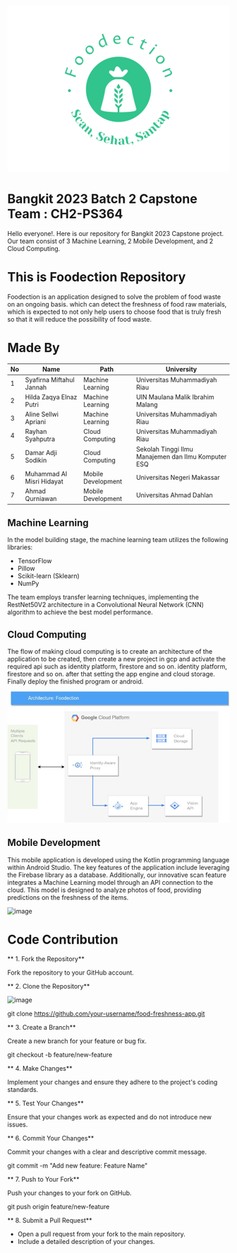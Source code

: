 <img src="foodection-high-resolution-logo.png" />

# Bangkit 2023 Batch 2 Capstone Team : CH2-PS364

Hello everyone!. Here is our repository for Bangkit 2023 Capstone project. Our team consist of 3 Machine Learning, 2 Mobile Development, and 2 Cloud Computing.

# This is Foodection Repository
Foodection is an application designed to solve the problem of food waste on an ongoing basis. which can detect the freshness of food raw materials, which is expected to not only help users to choose food that is truly fresh so that it will reduce the possibility of food waste.

# Made By 
|  No |             Name                  |        Path        |                  University                         |
| --- | --------------------------------- | ------------------ | --------------------------------------------------- |
| 1   | Syafirna Miftahul Jannah          | Machine Learning   | Universitas Muhammadiyah Riau                       |
| 2   | Hilda Zaqya Elnaz Putri           | Machine Learning   | UIN Maulana Malik Ibrahim Malang                    |
| 3   | Aline Sellwi Apriani              | Machine Learning   | Universitas Muhammadiyah Riau                       |
| 4   | Rayhan Syahputra                  | Cloud Computing    | Universitas Muhammadiyah Riau                       |
| 5   | Damar Adji Sodikin                | Cloud Computing    | Sekolah Tinggi Ilmu Manajemen dan Ilmu Komputer ESQ |
| 6   | Muhammad Al Misri Hidayat         | Mobile Development | Universitas Negeri Makassar                         |
| 7   | Ahmad Qurniawan                   | Mobile Development | Universitas Ahmad Dahlan                            |


## Machine Learning
In the model building stage, the machine learning team utilizes the following libraries:

- TensorFlow
- Pillow
- Scikit-learn (Sklearn)
- NumPy

The team employs transfer learning techniques, implementing the RestNet50V2 architecture in a Convolutional Neural Network (CNN) algorithm to achieve the best model performance.


## Cloud Computing
The flow of making cloud computing is to create an architecture of the application to be created, then create a new project in gcp and activate the required api such as identity platform, firestore and so on. identity platform, firestore and so on. after that setting the app engine and cloud storage. Finally deploy the finished program or android.

<img src="cloud-architecture-foodection.jpg" />

## Mobile Development
This mobile application is developed using the Kotlin programming language within Android Studio. The key features of the application include leveraging the Firebase library as a database. Additionally, our innovative scan feature integrates a Machine Learning model through an API connection to the cloud. This model is designed to analyze photos of food, providing predictions on the freshness of the items.

<img width="393" alt="image" src="https://github.com/hildazaqya/project-capstone/assets/100751818/8a49ab1c-e44a-4c64-8cc2-dbf1eeb86141">

#  Code Contribution
** 1. Fork the Repository**

Fork the repository to your GitHub account.

** 2. Clone the Repository**

<img width="258" alt="image" src="https://github.com/hildazaqya/project-capstone/assets/100751818/9b3d3d1d-abc1-4376-a592-efdf980f2349">

git clone https://github.com/your-username/food-freshness-app.git

**  3. Create a Branch**

Create a new branch for your feature or bug fix.

git checkout -b feature/new-feature

** 4. Make Changes**

Implement your changes and ensure they adhere to the project's coding standards.

** 5. Test Your Changes**

Ensure that your changes work as expected and do not introduce new issues.

** 6. Commit Your Changes**

Commit your changes with a clear and descriptive commit message.

git commit -m "Add new feature: Feature Name"

** 7. Push to Your Fork**

Push your changes to your fork on GitHub.

git push origin feature/new-feature

** 8. Submit a Pull Request**
- Open a pull request from your fork to the main repository.
- Include a detailed description of your changes.

